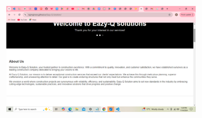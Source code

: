 
![screenshot2](https://raw.githubusercontent.com/najmajinow/webdelightsolutions/refs/heads/main/Screenshot%20(2).png)
